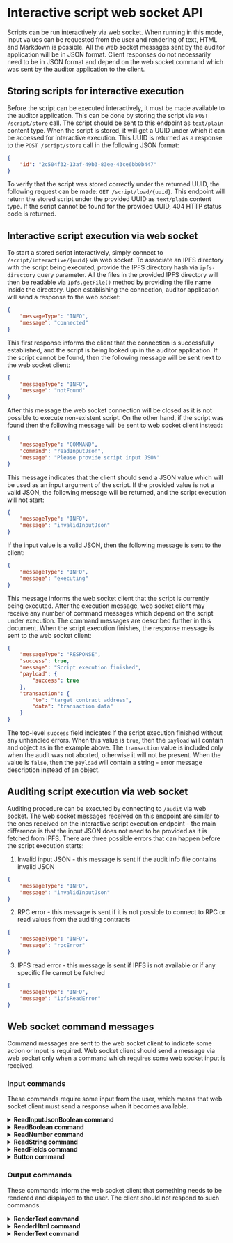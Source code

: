 # Interactive script web socket API

Scripts can be run interactively via web socket. When running in this mode, input values can be requested from the user
and rendering of text, HTML and Markdown is possible. All the web socket messages sent by the auditor application will
be in JSON format. Client responses do not necessarily need to be in JSON format and depend on the web socket command
which was sent by the auditor application to the client.

## Storing scripts for interactive execution

Before the script can be executed interactively, it must be made available to the auditor application. This can be done
by storing the script via `POST /script/store` call. The script should be sent to this endpoint as `text/plain` content
type. When the script is stored, it will get a UUID under which it can be accessed for interactive execution. This UUID
is returned as a response to the `POST /script/store` call in the following JSON format:

```json
{
    "id": "2c504f32-13af-49b3-83ee-43ce6bb0b447"
}
```

To verify that the script was stored correctly under the returned UUID, the following request can be made:
`GET /script/load/{uuid}`. This endpoint will return the stored script under the provided UUID as `text/plain` content
type. If the script cannot be found for the provided UUID, 404 HTTP status code is returned.

## Interactive script execution via web socket

To start a stored script interactively, simply connect to `/script/interactive/{uuid}` via web socket. To associate an
IPFS directory with the script being executed, provide the IPFS directory hash via `ipfs-directory` query parameter. All
the files in the provided IPFS directory will then be readable via `Ipfs.getFile()` method by providing the file name
inside the directory. Upon establishing the connection, auditor application will send a response to the web socket:

```json
{
    "messageType": "INFO",
    "message": "connected"
}
```

This first response informs the client that the connection is successfully established, and the script is being looked
up in the auditor application. If the script cannot be found, then the following message will be sent next to the web
socket client:

```json
{
    "messageType": "INFO",
    "message": "notFound"
}
```

After this message the web socket connection will be closed as it is not possible to execute non-existent script. On the
other hand, if the script was found then the following message will be sent to web socket client instead:

```json
{
    "messageType": "COMMAND",
    "command": "readInputJson",
    "message": "Please provide script input JSON"
}
```

This message indicates that the client should send a JSON value which will be used as an input argument of the script.
If the provided value is not a valid JSON, the following message will be returned, and the script execution will not
start:

```json
{
    "messageType": "INFO",
    "message": "invalidInputJson"
}
```

If the input value is a valid JSON, then the following message is sent to the client:

```json
{
    "messageType": "INFO",
    "message": "executing"
}
```

This message informs the web socket client that the script is currently being executed. After the execution message, web
socket client may receive any number of command messages which depend on the script under execution. The command
messages are described further in this document. When the script execution finishes, the response message is sent to the
web socket client:

```json
{
    "messageType": "RESPONSE",
    "success": true,
    "message": "Script execution finished",
    "payload": {
        "success": true
    },
    "transaction": {
        "to": "target contract address",
        "data": "transaction data"
    }
}
```

The top-level `success` field indicates if the script execution finished without any unhandled errors. When this value
is `true`, then the `payload` will contain and object as in the example above. The `transaction` value is included only
when the audit was not aborted, otherwise it will not be present. When the value is `false`, then the `payload` will
contain a string - error message description instead of an object.

## Auditing script execution via web socket

Auditing procedure can be executed by connecting to `/audit` via web socket. The web socket messages received on this
endpoint are similar to the ones received on the interactive script execution endpoint - the main difference is that the
input JSON does not need to be provided as it is fetched from IPFS. There are three possible errors that can happen
before the script execution starts:

1) Invalid input JSON - this message is sent if the audit info file contains invalid JSON

```json
{
    "messageType": "INFO",
    "message": "invalidInputJson"
}
```

2) RPC error - this message is sent if it is not possible to connect to RPC or read values from the auditing contracts

```json
{
    "messageType": "INFO",
    "message": "rpcError"
}
```

3) IPFS read error - this message is sent if IPFS is not available or if any specific file cannot be fetched

```json
{
    "messageType": "INFO",
    "message": "ipfsReadError"
}
```

## Web socket command messages

Command messages are sent to the web socket client to indicate some action or input is required. Web socket client
should send a message via web socket only when a command which requires some web socket input is received.

### Input commands

These commands require some input from the user, which means that web socket client must send a response when it becomes
available.

<details>
<summary><b>ReadInputJsonBoolean command</b></summary>

Requests the script input JSON from the user. This message is sent only once when the script is being executed
interactively - before the script is executed. Web socket message:

```json
{
    "messageType": "COMMAND",
    "command": "readInputJson",
    "message": "Please provide script input JSON"
}
```

Response: web socket client should send a valid JSON value. This can be a JSON array, object, string, number, boolean or
null.

</details>

<details>
<summary><b>ReadBoolean command</b></summary>

Requests boolean input from the user. Web socket message:

```json
{
    "messageType": "COMMAND",
    "command": "readBoolean",
    "message": "Message to display to the user"
}
```

Response: web socket client should send a raw (non-quoted) string containing either `true` or `false`, depending on the
user input.

</details>

<details>
<summary><b>ReadNumber command</b></summary>

Requests number input from the user. Web socket message:

```json
{
    "messageType": "COMMAND",
    "command": "readNumber",
    "message": "Message to display to the user"
}
```

Response: web socket client should send a number which was provided by the user.

</details>

<details>
<summary><b>ReadString command</b></summary>

Requests string input from the user. Web socket message:

```json
{
    "messageType": "COMMAND",
    "command": "readString",
    "message": "Message to display to the user"
}
```

Response: web socket client should send a raw (non-quoted) string which was provided by the user.

</details>

<details>
<summary><b>ReadFields command</b></summary>

Requests multiple inputs from the user. Web socket message:

```json
{
    "messageType": "COMMAND",
    "command": "readFields",
    "message": "Message to display to the user",
    "fields": [
        {
            "type": "BOOLEAN",
            "name": "booleanField",
            "description": "Boolean field description for the user"
        },
        {
            "type": "NUMBER",
            "name": "numberField",
            "description": "Number field description for the user"
        },
        {
            "type": "STRING",
            "name": "stringField",
            "description": "String field description for the user"
        }
    ]
}
```

Response: web socket client should send one message for each of the objects in the `fields` array. The order of the
messages must match the order of the fields in the array. For the example message above, web socket client should send
three messages: first a boolean, then a number and finally a string. The `fields` array can contain any number of
objects which describe the required input fields, not only three as shown above. The available field types are:
`BOOLEAN`, `NUMBER` and `STRING`. The `name` value will be the identifier of the field in the running script, which
should not be important to the web socket client, and it can be ignored. Each field has its `descritpion` which should
be displayed to the user. The `message` top-level field acts as a general message the user should see when being
prompted to input the specified fields.

</details>

<details>
<summary><b>Button command</b></summary>

Requests button click from the user. Web socket message:

```json
{
    "messageType": "COMMAND",
    "command": "button",
    "message": "Button message"
}
```

Response: web socket client should send any value when the user clicks on the button.

</details>

### Output commands

These commands inform the web socket client that something needs to be rendered and displayed to the user. The client
should not respond to such commands.

<details>
<summary><b>RenderText command</b></summary>

Requests rendering of the provided text. Web socket message:

```json
{
    "messageType": "COMMAND",
    "command": "renderText",
    "text": "Text to render"
}
```

No response should be sent by the web socket client.

</details>

<details>
<summary><b>RenderHtml command</b></summary>

Requests rendering of the provided HTML. Web socket message:

```json
{
    "messageType": "COMMAND",
    "command": "renderHtml",
    "text": "<p>HTML to render</p>"
}
```

No response should be sent by the web socket client.

</details>

<details>
<summary><b>RenderText command</b></summary>

Requests rendering of the provided Markdown. Web socket message:

```json
{
    "messageType": "COMMAND",
    "command": "renderMarkdown",
    "text": "## Markdown to render"
}
```

No response should be sent by the web socket client.

</details>
